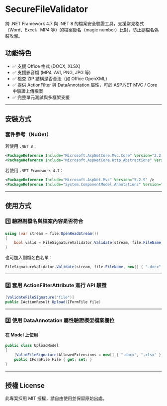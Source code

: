 # SecureFileValidator

跨 .NET Framework 4.7 與 .NET 8 的檔案安全驗證工具，支援常見格式（Word、Excel、MP4 等）的檔案簽名（magic number）比對，防止副檔名偽裝攻擊。

## 功能特色

- ✅ 支援 Office 格式 (DOCX, XLSX)
- ✅ 支援影音檔 (MP4, AVI, PNG, JPG 等)
- ✅ 檢查 ZIP 結構是否合法（如 Office OpenXML）
- ✅ 提供 ActionFilter 與 DataAnnotation 屬性，可於 ASP.NET MVC / Core 中驗證上傳檔案
- ✅ 完整單元測試與多框架支援

---

## 安裝方式

### 套件參考（NuGet）

若使用 `.NET 8`：

```xml
<PackageReference Include="Microsoft.AspNetCore.Mvc.Core" Version="2.2.5" />
<PackageReference Include="Microsoft.AspNetCore.Http.Abstractions" Version="2.2.0" />
```

若使用 `.NET Framework 4.7`：

```xml
<PackageReference Include="Microsoft.AspNet.Mvc" Version="5.2.9" />
<PackageReference Include="System.ComponentModel.Annotations" Version="4.7.0" />
```

---

## 使用方式

### 1️⃣ 驗證副檔名與檔案內容是否符合

```csharp
using (var stream = file.OpenReadStream())
{
    bool valid = FileSignatureValidator.Validate(stream, file.FileName);
}
```

也可加入副檔名白名單：

```csharp
FileSignatureValidator.Validate(stream, file.FileName, new[] { ".docx", ".xlsx" });
```

---

### 2️⃣ 套用 ActionFilterAttribute 進行 API 驗證

```csharp
[ValidateFileSignature("file")]
public IActionResult Upload(IFormFile file)
```

---

### 3️⃣ 使用 DataAnnotation 屬性驗證模型檔案欄位

#### 在 Model 上使用

```csharp
public class UploadModel
{
    [ValidFileSignature(AllowedExtensions = new[] { ".docx", ".xlsx" }, ErrorMessage = "請上傳正確的檔案類型")]
    public IFormFile File { get; set; }
}
```

---

## 授權 License

此專案採用 MIT 授權，請自由使用並保留原始出處。

